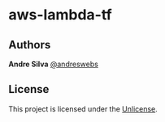 # aws-lambda-tf

## Authors

**Andre Silva** [@andreswebs](https://github.com/andreswebs)

## License

This project is licensed under the [Unlicense](UNLICENSE.md).
